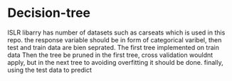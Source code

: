 # Decision-tree
ISLR libarry has number of datasets such as carseats which is used in this repo.
the response variable should be in form of categorical varibel, then test and train data are bien seprated.
The first tree implemented on train data
Then the tree be pruned 
in the first tree, cross validation wouldnt apply, but in the next tree to avoiding overfitting it should be done.
finally, using the test data to predict 
